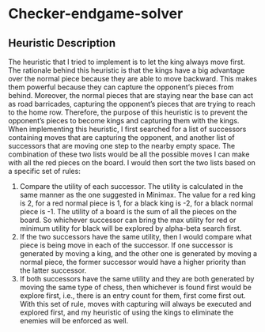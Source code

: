 # Checker-endgame-solver
## Heuristic Description
The heuristic that I tried to implement is to let the king always move first. The rationale behind this heuristic is that the kings have a big advantage over the normal piece because they are able to move backward. This makes them powerful because they can capture the opponent’s pieces from behind. Moreover, the normal pieces that are staying near the base can act as road barricades, capturing the opponent’s pieces that are trying to reach to the home row. Therefore, the purpose of this heuristic is to prevent the opponent’s pieces to become kings and capturing them with the kings.
When implementing this heuristic, I first searched for a list of successors containing moves that are capturing the opponent, and another list of successors that are moving one step to the nearby empty space. The combination of these two lists would be all the possible moves I can make with all the red pieces on the board. I would then sort the two lists based on a specific set of rules:
1. Compare the utility of each successor. The utility is calculated in the same manner as the one suggested in Minimax. The value for a red king is 2, for a red normal piece is 1, for a black king is -2, for a black normal piece is -1. The utility of a board is the sum of all the pieces on the board. So whichever successor can bring the max utility for red or minimum utility for black will be explored by alpha-beta search first.
2. If the two successors have the same utility, then I would compare what piece is being move in each of the successor. If one successor is generated by moving a king, and the other one is generated by moving a normal piece, the former successor would have a higher priority than the latter successor.
3. If both successors have the same utility and they are both generated by moving the same type of chess, then whichever is found first would be explore first, i.e., there is an entry count for them, first come first out.
With this set of rule, moves with capturing will always be executed and explored first, and my heuristic of using the kings to eliminate the enemies will be enforced as well.
